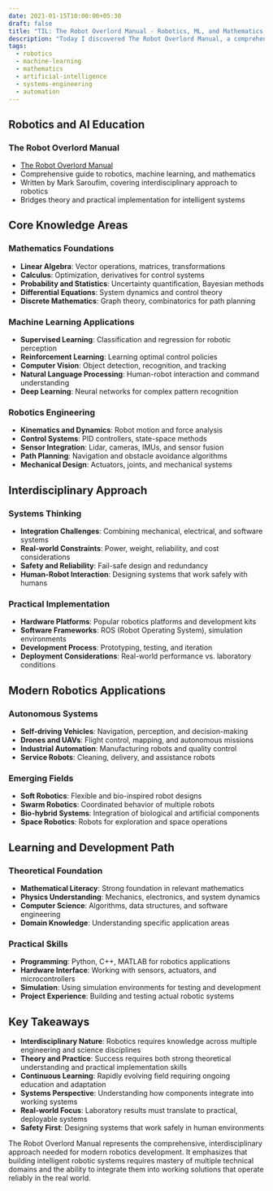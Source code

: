 ```yaml
---
date: 2021-01-15T10:00:00+05:30
draft: false
title: "TIL: The Robot Overlord Manual - Robotics, ML, and Mathematics Guide"
description: "Today I discovered The Robot Overlord Manual, a comprehensive guide covering robotics, machine learning, and mathematics for building intelligent systems."
tags:
  - robotics
  - machine-learning
  - mathematics
  - artificial-intelligence
  - systems-engineering
  - automation
---
```


## Robotics and AI Education

### The Robot Overlord Manual
- [The Robot Overlord Manual](https://marksaroufim.medium.com/the-robot-overlord-manual-d4ee709155bc)
- Comprehensive guide to robotics, machine learning, and mathematics
- Written by Mark Saroufim, covering interdisciplinary approach to robotics
- Bridges theory and practical implementation for intelligent systems

## Core Knowledge Areas

### Mathematics Foundations
- **Linear Algebra**: Vector operations, matrices, transformations
- **Calculus**: Optimization, derivatives for control systems
- **Probability and Statistics**: Uncertainty quantification, Bayesian methods
- **Differential Equations**: System dynamics and control theory
- **Discrete Mathematics**: Graph theory, combinatorics for path planning

### Machine Learning Applications
- **Supervised Learning**: Classification and regression for robotic perception
- **Reinforcement Learning**: Learning optimal control policies
- **Computer Vision**: Object detection, recognition, and tracking
- **Natural Language Processing**: Human-robot interaction and command understanding
- **Deep Learning**: Neural networks for complex pattern recognition

### Robotics Engineering
- **Kinematics and Dynamics**: Robot motion and force analysis
- **Control Systems**: PID controllers, state-space methods
- **Sensor Integration**: Lidar, cameras, IMUs, and sensor fusion
- **Path Planning**: Navigation and obstacle avoidance algorithms
- **Mechanical Design**: Actuators, joints, and mechanical systems

## Interdisciplinary Approach

### Systems Thinking
- **Integration Challenges**: Combining mechanical, electrical, and software systems
- **Real-world Constraints**: Power, weight, reliability, and cost considerations
- **Safety and Reliability**: Fail-safe design and redundancy
- **Human-Robot Interaction**: Designing systems that work safely with humans

### Practical Implementation
- **Hardware Platforms**: Popular robotics platforms and development kits
- **Software Frameworks**: ROS (Robot Operating System), simulation environments
- **Development Process**: Prototyping, testing, and iteration
- **Deployment Considerations**: Real-world performance vs. laboratory conditions

## Modern Robotics Applications

### Autonomous Systems
- **Self-driving Vehicles**: Navigation, perception, and decision-making
- **Drones and UAVs**: Flight control, mapping, and autonomous missions
- **Industrial Automation**: Manufacturing robots and quality control
- **Service Robots**: Cleaning, delivery, and assistance robots

### Emerging Fields
- **Soft Robotics**: Flexible and bio-inspired robot designs
- **Swarm Robotics**: Coordinated behavior of multiple robots
- **Bio-hybrid Systems**: Integration of biological and artificial components
- **Space Robotics**: Robots for exploration and space operations

## Learning and Development Path

### Theoretical Foundation
- **Mathematical Literacy**: Strong foundation in relevant mathematics
- **Physics Understanding**: Mechanics, electronics, and system dynamics
- **Computer Science**: Algorithms, data structures, and software engineering
- **Domain Knowledge**: Understanding specific application areas

### Practical Skills
- **Programming**: Python, C++, MATLAB for robotics applications
- **Hardware Interface**: Working with sensors, actuators, and microcontrollers
- **Simulation**: Using simulation environments for testing and development
- **Project Experience**: Building and testing actual robotic systems

## Key Takeaways

- **Interdisciplinary Nature**: Robotics requires knowledge across multiple engineering and science disciplines
- **Theory and Practice**: Success requires both strong theoretical understanding and practical implementation skills
- **Continuous Learning**: Rapidly evolving field requiring ongoing education and adaptation
- **Systems Perspective**: Understanding how components integrate into working systems
- **Real-world Focus**: Laboratory results must translate to practical, deployable systems
- **Safety First**: Designing systems that work safely in human environments

The Robot Overlord Manual represents the comprehensive, interdisciplinary approach needed for modern robotics development. It emphasizes that building intelligent robotic systems requires mastery of multiple technical domains and the ability to integrate them into working solutions that operate reliably in the real world.